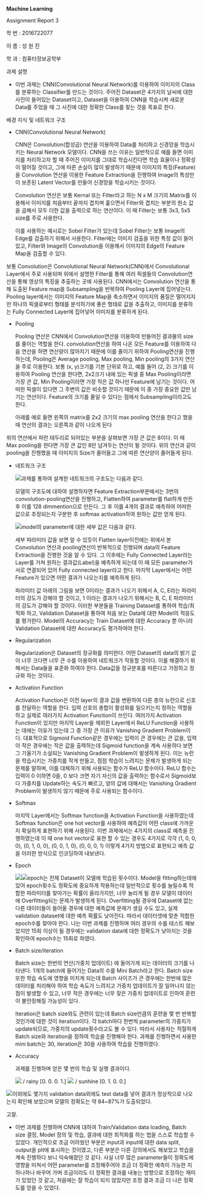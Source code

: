 **Machine Learning**

Assignment Report 3

학 번 : 2016722077

이 름 : 성 원 진

학 과 : 컴퓨터정보공학부

과제 설명

-   이번 과제는 CNN(Convolutional Neural Network)를 이용하여 이미지의 Class를 분류하는 Classifier를 만드는 것이다. 주어진 Dataset은 4가지의 날씨에 대한 사진이 들어있는 Dataset이고, Dataset을 이용하여 CNN을 학습시켜 새로운 Data를 주었을 때 그 사진에 대한 정확한 Class를 찾는 것을 목표로 한다.

배경 지식 및 네트워크 구조

-   CNN(Convolutional Neural Network)

    CNN은 Convolution(합성곱) 연산을 이용하여 Data를 처리하고 신경망을 학습시키는 Neural Network 모델이다. CNN을 쓰는 이유는 일반적으로 예를 들면 이미지를 처리하고자 할 때 주어진 이미지를 그대로 학습시킨다면 학습 효율이나 정확성이 떨어질 것이고, 그에 따른 손실이 많이 발생하기 때문에 이미지의 특징(Feature)을 Convolution 연산을 이용한 Feature Extraction을 진행하여 Image의 특성만이 보존된 Latent Vector를 만들어 신경망을 학습시키는 것이다.

    Convolution 연산은 보통 Kernal 또는 Filter라고 하는 N x M 크기의 Matrix를 이용해서 이미지를 처음부터 끝까지 겹치며 훑으면서 Filter와 겹치는 부분의 원소 값을 곱해서 모두 더한 값을 출력으로 하는 연산이다. 이 때 Filter는 보통 3x3, 5x5 size를 주로 사용한다.

    이를 사용하는 예시로는 Sobel Filter가 있는데 Sobel Filter는 보통 Image의 Edge를 검출하기 위해서 사용한다. Filter에는 이미지 검출을 위한 특정 값이 들어있고, Filter와 Image의 Convolution을 이용해서 이미지의 Edge의 Feature Map을 검출할 수 있다.


보통 Convolution은 Convolutional Neural Network(CNN)에서 Convolutional Layer에서 주로 사용되며 위에서 설명한 Filter를 통해 여러 픽셀들의 Convolution연산을 통해 영상의 특징을 추출하는 곳에 사용된다. CNN에서는 Convolution 연산을 통해 도출된 Feature map을 Subsampling을 반복하여 Pooling Layer에 집어넣는다. Pooling layer에서는 이미지의 Feature Map을 축소하면서 이미지의 품질은 떨어지지만 하나의 픽셀로부터 형태를 분석하기에 좋은 형태로 값을 추출하고, 이미지를 분류하는 Fully Connected Layer에 집어넣어 이미지를 분류하게 된다.

-   Pooling

    Pooling 연산은 CNN에서 Convolution연산을 이용하여 만들어진 결과물의 size를 줄이는 역할을 한다. convolution연산을 하여 나온 모든 Feature를 이용하여 다음 연산을 하면 연산량이 많아지기 때문에 이를 줄이기 위하여 Pooling연산을 진행하는데, Pooling은 Average pooling, Max pooling, Min pooling의 3가지 연산을 주로 이용한다. 보통 (x, y)크기를 기본 단위로 하고, 예를 들어 (2, 2) 크기를 이용하여 Pooling 연산을 한다면, 2x2크기 내에 있는 픽셀 중 Max Pooling이라면 가장 큰 값, Min Pooling이라면 가장 작은 값 하나만 Feature에 남기는 것이다. 어떠한 픽셀이 있다면 그 주변의 값은 비슷할 것이기 때문에 이 중 가장 중요한 값만 남기는 연산이다. Feature의 크기를 줄일 수 있다는 점에서 Subsampling이라고도 한다.

    아래를 예로 들면 왼쪽의 matrix를 2x2 크기의 max pooling 연산을 한다고 했을 때 연산의 결과는 오른쪽과 같이 나오게 된다


위의 연산에서 파란 테두리로 되어있는 부분을 살펴보면 가장 큰 값은 8이다. 이 때 Max pooling을 한다면 가장 큰 값인 8만 남겨두는 연산이 될 것이다. 위의 연산과 같이 pooling을 진행했을 때 이미지의 Size가 줄어들고 그에 따른 연산양이 줄어들게 된다.

-   네트워크 구조

    ![](media/f82d39b94398e33b10fc3c8145cb5d7e.jpeg)과제를 통하여 설계한 네트워크의 구조도는 다음과 같다.

    모델의 구조도에 대하여 설명하자면 Feature Extraction부분에서는 3번의 convolution-pooling연산을 진행하고, Flatten하여 parameter를 flat하게 만든 후 이를 128 dimmention으로 만든다. 그 후 이를 4개의 결과로 예측하여 어떠한 값으로 추정되는지 구분한 후 softmax activation하여 원하는 값만 얻게 된다.

    ![](media/1b0cb22b507498529401510a8898f59e.png)model의 parameter에 대한 세부 값은 다음과 같다.

    세부 파라미터 값을 보면 알 수 있듯이 Flatten layer이전에는 위에서 본 Convolution 연산과 pooling연산이 반복적으로 진행되며 data의 Feature Extraction을 진행한 것을 알 수 있다. 그 이후에는 Fully Connected Layer라는 Layer를 거쳐 원하는 결과값(Label)을 예측하게 되는데 이 때 모든 parameter가 서로 연결되어 있어 Fully connected layer라고 한다. 마지막 Layer에서는 어떤 Feature가 있으면 어떤 결과가 나오는지를 예측하게 된다.

    파라미터 값 아래의 그림을 보면 0이라는 결과가 나오기 위해서 A, C, E라는 파라미터의 강도가 강해야 할 것이고, 1 이라는 결과가 나오기 위해서는 B, C, E 파라미터의 강도가 강해야 할 것이다. 이러한 부분들을 Training Dataset를 통하여 학습/최적화 하고, Validation Dataset을 통하여 처음 보는 Data에 대한 Model의 적응도를 평가한다. Model의 Accuracy는 Train Dataset에 대한 Accuracy 뿐 아니라 Validation Dataset에 대한 Accuracy도 평가하여야 한다.

-   Regularization

    Regularization은 Dataset의 정규화를 의미한다. 어떤 Dataset의 data의 밝기 값이 너무 크다면 너무 큰 수를 이용하여 네트워크가 작동할 것이다. 이를 해결하기 위해서는 Data들을 표준화 하여야 한다. Data값을 정규분포를 따른다고 가정하고 정규화 하는 것이다.

-   Activation Function

    Activation Function은 이전 layer의 결과 값을 변환하여 다른 층의 뉴런으로 신호를 전달하는 역할을 한다. 입력 신호의 총합이 활성화를 일으키는지 정하는 역할을 하고 실제로 여러가지 Activation Function이 쓰인다. 여러가지 Activation Function이 있지만 마지막 Layer을 제외한 Layer에서 ReLU Function을 사용하는 데에는 이유가 있는데 그 중 가장 큰 이유가 Vanishing Gradient Problem이다. 대표적으로 Sigmoid Function같은 경우에는 입력이 큰 경우에는 큰 값을, 입력이 작은 경우에는 작은 값을 출력하는데 Sigmoid function을 계속 사용하다 보면 그 기울기가 소실되는 Vanishing Gradient Problem이 발생하게 된다. 이는 뉴런을 학습시키는 가중치를 작게 만들고, 점점 학습이 느려지는 문제가 발생하게 되는 문제를 말하며, 이를 대체하기 위해 사용되는 함수가 ReLU 함수이다. ReLU 함수는 입력이 0 이하면 0을, 0 보다 크면 자기 자신의 값을 출력하는 함수로서 Sigmoid보다 가중치를 Update하는 속도가 빠르고, 양의 값에 대해서는 Vanishing Gradient Problem이 발생하지 않기 때문에 주로 사용되는 함수이다.

-   Softmax

    마지막 Layer에서는 Softmax function을 Activation Function을 사용하였는데 Softmax function은 one hot vector를 사용하여 예측값이 어떤 class에 가까운지 확실하게 표현하기 위해 사용된다. 이번 과제에서는 4가지의 class로 예측을 진행하였는데 이 때 one hot vector로 표현 할 수 있는 경우도 4가지로 각각 (1, 0, 0, 0), (0, 1, 0, 0), (0, 0, 1, 0), (0, 0, 0, 1) 이렇게 4가지 방법으로 표현되고 예측 값을 이러한 방식으로 인코딩하여 내보낸다.

-   Epoch

    ![](media/ecbd5084f7cea267b5afde7382b35a8d.png)![](media/7a1bbbf6e74bace1b70faf5d568e8fde.png)epoch는 전체 Dataset이 모델에 학습된 횟수이다. Model을 fitting하는데에 있어 epoch횟수도 정확도에 중요하게 작용하는데 일반적으로 횟수를 늘릴수록 적합한 파라미터를 찾아가는 확률이 올라가지만, 너무 늘리게 될 경우 모델이 데이터에 Overfitting되는 문제가 발생하게 된다. Overfitting될 경우에 Dataset에 없는 다른 데이터들이 들어올 경우에 대한 예측값에 문제가 생길 수도 있고, 실제 validation dataset에 대한 예측 확률도 낮아진다. 따라서 데이터셋에 맞춘 적합한 epoch수를 찾아야 한다. 나는 이번 과제를 진행하며 여러 경우의 수를 테스트 해보았지만 15회 이상이 될 경우에는 validation data에 대한 정확도가 낮아지는 것을 확인하여 epoch수는 15회로 하였다.

-   Batch size/iteration

    Batch size는 한번의 연산(가중치 업데이트) 에 들어가게 되는 데이터의 크기를 나타낸다. 1개의 batch에 들어가는 Data의 수를 Mini Batch라고 한다. Batch size 또한 학습 속도에 영향을 미치게 되는데 Batch 사이즈가 큰 경우에는 한번에 많은 데이터를 처리해야 하여 학습 속도가 느려지고 가중치 업데이트가 잘 일어나지 않는 점이 발생할 수 있고, 너무 작은 경우에는 너무 잦은 가중치 업데이트로 인하여 훈련이 불안정해질 가능성이 있다.

    Iteration은 batch size와도 관련이 있는데 Batch size만큼의 훈련을 몇 번 반복할 것인가에 대한 것이 iteration이다. 각 batch마다 한번씩 parameter의 가중치가 update되므로, 가중치의 update횟수라고도 볼 수 있다. 따라서 사용자는 적절하게 Batch size와 iteration을 정하여 학습을 진행해야 한다. 과제를 진행하면서 사용한 mini batch는 30, iteration은 30을 사용하여 학습을 진행하였다.

-   Accuracy

    과제를 진행하며 얻은 몇 번의 학습 및 실행 결과이다.

    ![](media/9982a9e7cf5ae20e5a22e31e856079e6.png) / rainy [0. 0. 0. 1.]
    ![](media/Figure_1.png) / sunhine [0. 1. 0. 0.]

![](media/039c32888b4db403f02ce2d62749631e.png)이외에도 몇가지 validation data외에도 test data를 넣어 결과가 정상적으로 나오는지 확인해 보았으며 모델의 정확도는 약 84\~87%가 도출되었다.

고찰.

-   이번 과제를 진행하며 CNN에 대하여 Train/Validation data loading, Batch size 결정, Model 정의 및 학습, 결과에 대한 최적화를 하는 법을 스스로 학습할 수 있었다. 개인적으로 조금 어려웠던 부분은 input과 input에 대한 data split, output을 plt에 표시하는 것이였고, 다른 부분은 다른 강의에서도 해보았고 학습을 계속 진행하다 보니 익숙해졌던 것 같다. 사실 너무 많은 parameter들이 정확도에 영향을 미쳐서 어떤 parameter를 조정해주어야 조금 더 정확한 예측이 가능한 지 하나하나 바꾸어 가며 조금이라도 더 정확한 결과를 내놓는 방향으로 조정하는 재미가 있었던 것 같고, 처음에는 잘 학습이 되지 않았지만 조정 결과 조금 더 나은 정확도를 얻을 수 있었다.
